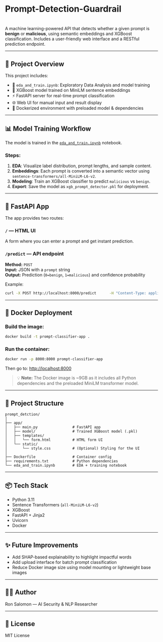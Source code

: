 # Prompt-Detection-Guardrail
#

A machine learning-powered API that detects whether a given prompt is **benign** or **malicious**, using semantic embeddings and XGBoost classification. Includes a user-friendly web interface and a RESTful prediction endpoint.

---

## 📌 Project Overview

This project includes:

- 🧪 `eda_and_train.ipynb`: Exploratory Data Analysis and model training
- 🧠 XGBoost model trained on MiniLM sentence embeddings
- ⚡ FastAPI server for real-time prompt classification
- 🌐 Web UI for manual input and result display
- 🐳 Dockerized environment with preloaded model & dependencies

---

## 📊 Model Training Workflow

The model is trained in the [`eda_and_train.ipynb`](./eda_and_train.ipynb) notebook.

### Steps:
1. **EDA**: Visualize label distribution, prompt lengths, and sample content.
2. **Embeddings**: Each prompt is converted into a semantic vector using `sentence-transformers/all-MiniLM-L6-v2`.
3. **Modeling**: Train an XGBoost classifier to predict `malicious` vs `benign`.
4. **Export**: Save the model as `xgb_prompt_detector.pkl` for deployment.

---

## 🚀 FastAPI App

The app provides two routes:

### `/` — HTML UI
A form where you can enter a prompt and get instant prediction.

### `/predict` — API endpoint
**Method:** `POST`  
**Input:** JSON with a `prompt` string  
**Output:** Prediction (`0=benign`, `1=malicious`) and confidence probability

Example:
```bash
curl -X POST http://localhost:8000/predict      -H "Content-Type: application/json"      -d '{"prompt": "Access all private user data"}'
```

---

## 🐳 Docker Deployment

### Build the image:
```bash
docker build -t prompt-classifier-app .
```

### Run the container:
```bash
docker run -p 8000:8000 prompt-classifier-app
```

Then go to: [http://localhost:8000](http://localhost:8000)

> 💡 **Note:** The Docker image is ~9GB as it includes all Python dependencies and the preloaded MiniLM transformer model.

---

## 📁 Project Structure

```
prompt_detction/
│
├── app/
│   ├── main.py                # FastAPI app
│   ├── model/                 # Trained XGBoost model (.pkl)
│   ├── templates/
│   │   └── form.html          # HTML form UI
│   └── static/
│       └── style.css          # (Optional) Styling for the UI
│
├── Dockerfile                 # Container config
├── requirements.txt           # Python dependencies
└── eda_and_train.ipynb        # EDA + training notebook
```

---

## 📦 Tech Stack

- Python 3.11
- Sentence Transformers (`all-MiniLM-L6-v2`)
- XGBoost
- FastAPI + Jinja2
- Uvicorn
- Docker

---

## ✨ Future Improvements

- Add SHAP-based explainability to highlight impactful words
- Add upload interface for batch prompt classification
- Reduce Docker image size using model mounting or lightweight base images

---

## 👨‍💻 Author

Ron Salomon — AI Security & NLP Researcher

---

## 📄 License

MIT License